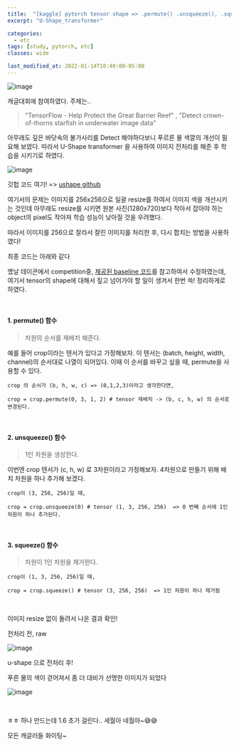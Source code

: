 ```yaml
---
title:  "[kaggle] pytorch tensor shape => .permute() .unsqueeze(), .squeeze() 알아보기"
excerpt: "U-Shape_transformer"

categories:
  - etc
tags: [study, pytorch, etc]
classes: wide

last_modified_at: 2022-01-14T10:40:00-05:00
---
```


![image](https://user-images.githubusercontent.com/53431568/149490718-b349e9d8-812d-497c-bd27-43212e4f3e1d.png)


캐글대회에 참여하였다. 주제는..

> "TensorFlow - Help Protect the Great Barrier Reef" , "Detect crown-of-thorns starfish in underwater image data"

아무래도 깊은 바닷속의 불가사리를 Detect 해야하다보니 푸르른 물 색깔의 개선이 필요해 보였다. 따라서 U-Shape transformer 을 사용하여 이미지 전처리를 해준 후 학습을 시키기로 하였다.

![image](https://user-images.githubusercontent.com/53431568/149491126-169a9279-453a-47e8-8e7c-53a21abae4f4.png)

깃헙 코드 여기! => [ushape github](https://github.com/LintaoPeng/U-shape_Transformer_for_Underwater_Image_Enhancement)


여기서의 문제는 이미지를 256x256으로 일괄 resize를 하여서 이미지 색을 개선시키는 것인데 아무래도 resize를 시키면 원본 사진(1280x720)보다 작아서 잡아야 하는 object의 pixel도 작아져 학습 성능이 낮아질 것을 우려했다.

따라서 이미지를 256으로 잘라서 잘린 이미지를 처리한 후, 다시 합치는 방법을 사용하였다!

최종 코드는 아래와 같다

<script src="https://gist.github.com/chaelin0722/9353e72455ddc78e0a5c0b1a01edfb08.js"></script>


옜날 데이콘에서 competition중, [제공된 baseline 코드](https://dacon.io/competitions/official/235746/codeshare/2874?page=2&dtype=recent)를 참고하여서 수정하였는데, 여기서 tensor의 shape에 대해서 짚고 넘어가야 할 일이 생겨서 한번 쓱! 정리하게로 하였다. 


<br>

#### 1. permute() 함수

> 차원의 순서를 재배치 해준다.

예를 들어 crop이라는 텐서가 있다고 가정해보자. 이 텐서는 (batch, height, width, channel)의 순서대로 나열이 되어있다. 이때 이 순서를 바꾸고 싶을 때, permute을 사용할 수 있다.

~~~
crop 의 순서가 (b, h, w, c) => (0,1,2,3)이라고 생각한다면,

crop = crop.permute(0, 3, 1, 2) # tensor 재배치 -> (b, c, h, w) 의 순서로 변경된다.
~~~

<br>

#### 2. unsqueeze() 함수

> 1인 차원을 생성한다.

이번엔 crop 텐서가 (c, h, w) 로 3차원이라고 가정해보자. 4차원으로 만들기 위해 배치 차원을 하나 추가해 보겠다.

~~~
crop이 (3, 256, 256)일 때,

crop = crop.unsqueeze(0) # tensor (1, 3, 256, 256)  => 0 번째 순서에 1인 차원이 하나 추가된다.
~~~


<br>

#### 3. squeeze() 함수

> 차원이 1인 차원을 제거한다.

~~~
crop이 (1, 3, 256, 256)일 때,

crop = crop.squeeze() # tensor (3, 256, 256)  => 1인 차원이 하나 제거됨
~~~


<br>

이미지 resize 없이 돌려서 나온 결과 확인!

전처리 전, raw 

![image](https://user-images.githubusercontent.com/53431568/149503027-d9f013ec-070b-420e-b737-87e994f3d470.png)

u-shape 으로 전처리 후!

푸른 물의 색이 걷어져서 좀 더 대비가 선명한 이미지가 되었다

![image](https://user-images.githubusercontent.com/53431568/149503115-00cfcb75-3942-4de2-bba2-f9e613c04020.png)

<br>

ㅎㅎ 하나 만드는데 1.6 초가 걸린다.. 세월아 네월아~😅😅


모든 캐글러들 화이팅~
